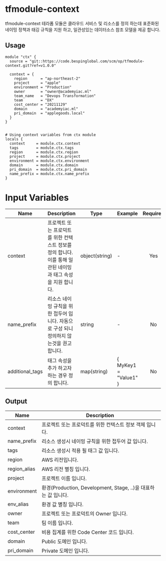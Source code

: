 # tfmodule-context

tfmodule-context 테라폼 모듈은 클라우드 서비스 및 리소스를 정의 하는데 표준화된 네이밍 정책과 태깅 규칙을 지원 하고, 일관성있는 데이터소스 참조 모델을 제공 합니다.

## Usage

```hcl
module "ctx" {
  source = "git::https://code.bespinglobal.com/scm/op/tfmodule-context.git?ref=v1.0.0"

  context = {
    region      = "ap-northeast-2"
    project     = "apple"
    environment = "Production"
    owner       = "owner@academyiac.ml"
    team_name   = "Devops Transformation"
    team        = "DX"
    cost_center = "20211129"
    domain      = "academyiac.ml"
    pri_domain  = "applegoods.local"
  }
}


# Using context variables from ctx module
locals {
  context     = module.ctx.context
  tags        = module.ctx.tags
  region      = module.ctx.region
  project     = module.ctx.project
  environment = module.ctx.environment
  domain      = module.ctx.domain
  pri_domain  = module.ctx.pri_domain
  name_prefix = module.ctx.name_prefix
}
```

# Input Variables

| Name            | Description                                                     | Type           | Example               | Required |
|-----------------|-----------------------------------------------------------------|----------------|-----------------------|:--------:|
| context         | 프로젝트 또는 프로덕트를 위한 컨텍스트 정보를 정의 합니다. 이를 통해 일관된 네이밍과 태그 속성을 지원 합니다. | object(string) | -                     |   Yes    |
| name_prefix     | 리소스 네이밍 규칙을 위한 접두어 입니다. 자동으로 구성 되니 정의하지 않는것을 권고 합니다.            | string         | -                     |    No    |
| additional_tags | 태그 속성을 추가 하고자 하는 경우 정의 합니다.                                     | map(string)    | { MyKey1 = "Value1" } |    No    |

## Output

| Name         | Description                                         | 
|--------------|-----------------------------------------------------|
| context      | 프로젝트 또는 프로덕트를 위한 컨텍스트 정보 객체 입니다.                    |
| name_prefix  | 리소스 생성시 네이밍 규칙을 위한 접두어 값 입니다.                       |
| tags         | 리소스 생성시 적용 될 태그 값 입니다.                              |
| region       | AWS 리전입니다.                                          |
| region_alias | AWS 리전 별칭 입니다.                                      |
| project      | 프로젝트 이름 입니다.                                        |
| environment  | 환경(Production, Development, Stage, ..)을 대표하는 값 입니다. |
| env_alias    | 환경 값 별칭 입니다.                                        |
| owner        | 프로젝트 또는 프로덕트의 Owner 입니다.                            |
| team         | 팀 이름 입니다.                                           |
| cost_center  | 비용 집계를 위한 Code Center 코드 입니다.                       |
| domain       | Public 도메인 입니다.                                     |
| pri_domain   | Private 도메인 입니다.                                    |

